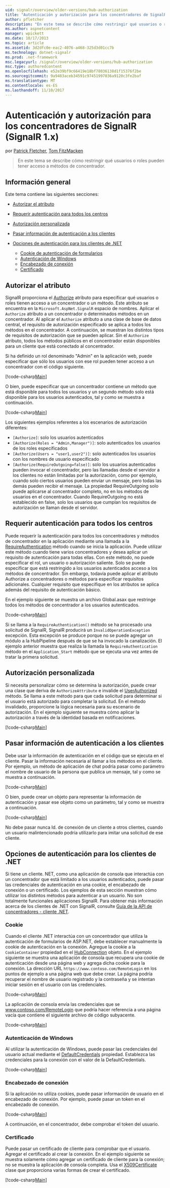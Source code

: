 ```yaml
---
uid: signalr/overview/older-versions/hub-authorization
title: "Autenticación y autorización para los concentradores de SignalR (SignalR 1.x) | Documentos de Microsoft"
author: pfletcher
description: "En este tema se describe cómo restringir qué usuarios o roles pueden tener acceso a métodos de concentrador."
ms.author: aspnetcontent
manager: wpickett
ms.date: 10/17/2013
ms.topic: article
ms.assetid: 3d2dfc0e-eac2-4076-a468-325d3d01cc7b
ms.technology: dotnet-signalr
ms.prod: .net-framework
msc.legacyurl: /signalr/overview/older-versions/hub-authorization
msc.type: authoredcontent
ms.openlocfilehash: e52e39bf9c66419e18bf78036138d1f15376f2be
ms.sourcegitcommit: 9a9483aceb34591c97451997036a9120c3fe2baf
ms.translationtype: MT
ms.contentlocale: es-ES
ms.lasthandoff: 11/10/2017
---
```

<a name="authentication-and-authorization-for-signalr-hubs-signalr-1x"></a>Autenticación y autorización para los concentradores de SignalR (SignalR 1.x)
====================
por [Patrick Fletcher](https://github.com/pfletcher), [Tom FitzMacken](https://github.com/tfitzmac)

> En este tema se describe cómo restringir qué usuarios o roles pueden tener acceso a métodos de concentrador.


## <a name="overview"></a>Información general

Este tema contiene las siguientes secciones:

- [Autorizar el atributo](#authorizeattribute)
- [Requerir autenticación para todos los centros](#requireauth)
- [Autorización personalizada](#custom)
- [Pasar información de autenticación a los clientes](#passauth)
- [Opciones de autenticación para los clientes de .NET](#authoptions)

    - [Cookie de autenticación de formularios](#cookie)
    - [Autenticación de Windows](#windows)
    - [Encabezado de conexión](#header)
    - [Certificado](#certificate)

<a id="authorizeattribute"></a>

## <a name="authorize-attribute"></a>Autorizar el atributo

SignalR proporciona el [Authorize](https://msdn.microsoft.com/en-us/library/microsoft.aspnet.signalr.authorizeattribute(v=vs.111).aspx) atributo para especificar qué usuarios o roles tienen acceso a un concentrador o un método. Este atributo se encuentra en la `Microsoft.AspNet.SignalR` espacio de nombres. Aplicar el `Authorize` atributo a un concentrador o determinados métodos en un concentrador. Al aplicar el `Authorize` atributo a una clase de base de datos central, el requisito de autorización especificado se aplica a todos los métodos en el concentrador. A continuación, se muestran los distintos tipos de requisitos de autorización que se pueden aplicar. Sin el `Authorize` atributo, todos los métodos públicos en el concentrador están disponibles para un cliente que está conectado al concentrador.

Si ha definido un rol denominado "Admin" en la aplicación web, puede especificar que sólo los usuarios con ese rol pueden tener acceso a un concentrador con el código siguiente.

[!code-csharp[Main](hub-authorization/samples/sample1.cs)]

O bien, puede especificar que un concentrador contiene un método que está disponible para todos los usuarios y un segundo método solo está disponible para los usuarios autenticados, tal y como se muestra a continuación.

[!code-csharp[Main](hub-authorization/samples/sample2.cs)]

Los siguientes ejemplos referentes a los escenarios de autorización diferentes:

- `[Authorize]`: solo los usuarios autenticados
- `[Authorize(Roles = "Admin,Manager")]`: solo autenticados los usuarios de los roles especificados
- `[Authorize(Users = "user1,user2")]`: solo autenticados los usuarios con los nombres de usuario especificado
- `[Authorize(RequireOutgoing=false)]`: solo los usuarios autenticados pueden invocar el concentrador, pero las llamadas desde el servidor a los clientes no están limitadas por la autorización, como por ejemplo, cuando solo ciertos usuarios pueden enviar un mensaje, pero todas las demás pueden recibir el mensaje. La propiedad RequireOutgoing solo puede aplicarse al concentrador completo, no en los métodos de usuarios en el concentrador. Cuando RequireOutgoing no está establecido en false, solo los usuarios que cumplan los requisitos de autorización se llaman desde el servidor.

<a id="requireauth"></a>

## <a name="require-authentication-for-all-hubs"></a>Requerir autenticación para todos los centros

Puede requerir la autenticación para todos los concentradores y métodos de concentrador en la aplicación mediante una llamada a la [RequireAuthentication](https://msdn.microsoft.com/en-us/library/microsoft.aspnet.signalr.hubpipelineextensions.requireauthentication(v=vs.111).aspx) método cuando se inicia la aplicación. Puede utilizar este método cuando tiene varios concentradores y desea aplicar un requisito de autenticación para todas ellas. Con este método, no puede especificar el rol, un usuario o autorización saliente. Solo se puede especificar que está restringido a los usuarios autenticados acceso a los métodos de concentrador. Sin embargo, todavía puede aplicar el atributo Authorize a concentradores o métodos para especificar requisitos adicionales. Cualquier requisito que especifique en los atributos se aplica además del requisito de autenticación básico.

En el ejemplo siguiente se muestra un archivo Global.asax que restringe todos los métodos de concentrador a los usuarios autenticados.

[!code-csharp[Main](hub-authorization/samples/sample3.cs)]

Si se llama a la `RequireAuthentication()` método se ha procesado una solicitud de SignalR, SignalR producirá un `InvalidOperationException` excepción. Esta excepción se produce porque no se puede agregar un módulo a la HubPipeline después de que se ha invocado la canalización. El ejemplo anterior muestra que realiza la llamada la `RequireAuthentication` método en el `Application_Start` método que se ejecuta una vez antes de tratar la primera solicitud.

<a id="custom"></a>

## <a name="customized-authorization"></a>Autorización personalizada

Si necesita personalizar cómo se determina la autorización, puede crear una clase que deriva de `AuthorizeAttribute` e invalide el [UserAuthorized](https://msdn.microsoft.com/en-us/library/microsoft.aspnet.signalr.authorizeattribute.userauthorized(v=vs.111).aspx) método. Se llama a este método para que cada solicitud para determinar si el usuario está autorizado para completar la solicitud. En el método invalidado, proporcione la lógica necesaria para su escenario de autorización. En el ejemplo siguiente se muestra cómo aplicar la autorización a través de la identidad basada en notificaciones.

[!code-csharp[Main](hub-authorization/samples/sample4.cs)]

<a id="passauth"></a>

## <a name="pass-authentication-information-to-clients"></a>Pasar información de autenticación a los clientes

Debe usar la información de autenticación en el código que se ejecuta en el cliente. Pasar la información necesaria al llamar a los métodos en el cliente. Por ejemplo, un método de aplicación de chat podría pasar como parámetro el nombre de usuario de la persona que publica un mensaje, tal y como se muestra a continuación.

[!code-csharp[Main](hub-authorization/samples/sample5.cs)]

O bien, puede crear un objeto para representar la información de autenticación y pasar ese objeto como un parámetro, tal y como se muestra a continuación.

[!code-csharp[Main](hub-authorization/samples/sample6.cs)]

No debe pasar nunca Id. de conexión de un cliente a otros clientes, cuando un usuario malintencionado podría utilizarlo para imitar una solicitud de ese cliente.

<a id="authoptions"></a>

## <a name="authentication-options-for-net-clients"></a>Opciones de autenticación para los clientes de .NET

Si tiene un cliente. NET, como una aplicación de consola que interactúa con un concentrador que está limitado a los usuarios autenticados, puede pasar las credenciales de autenticación en una cookie, el encabezado de conexión o un certificado. Los ejemplos de esta sección muestran cómo utilizar los distintos métodos para autenticar a un usuario. No son totalmente funcionales aplicaciones SignalR. Para obtener más información acerca de los clientes de .NET con SignalR, consulte [Guía de la API de concentradores - cliente .NET](../guide-to-the-api/hubs-api-guide-net-client.md).

<a id="cookie"></a>

### <a name="cookie"></a>Cookie

Cuando el cliente .NET interactúa con un concentrador que utiliza la autenticación de formularios de ASP.NET, debe establecer manualmente la cookie de autenticación en la conexión. Agregue la cookie a la `CookieContainer` propiedad en el [HubConnection](https://msdn.microsoft.com/en-us/library/microsoft.aspnet.signalr.client.hubs.hubconnection(v=vs.111).aspx) objeto. En el ejemplo siguiente se muestra una aplicación de consola que recupera una cookie de autenticación desde una página web y agrega dicha cookie para la conexión. La dirección URL `https://www.contoso.com/RemoteLogin` en los puntos de ejemplo a una página web que debe crear. La página podría recuperar el nombre de usuario registrado y la contraseña y se intentan iniciar sesión en el usuario con las credenciales.

[!code-csharp[Main](hub-authorization/samples/sample7.cs)]

La aplicación de consola envía las credenciales que se www.contoso.com/RemoteLogin que podría hacer referencia a una página vacía que contiene el siguiente archivo de código subyacente.

[!code-csharp[Main](hub-authorization/samples/sample8.cs)]

<a id="windows"></a>

### <a name="windows-authentication"></a>Autenticación de Windows

Al utilizar la autenticación de Windows, puede pasar las credenciales del usuario actual mediante el [DefaultCredentials](https://msdn.microsoft.com/en-us/library/system.net.credentialcache.defaultcredentials.aspx) propiedad. Establezca las credenciales para la conexión con el valor de la DefaultCredentials.

[!code-csharp[Main](hub-authorization/samples/sample9.cs?highlight=6)]

<a id="header"></a>

### <a name="connection-header"></a>Encabezado de conexión

Si la aplicación no utiliza cookies, puede pasar información de usuario en el encabezado de conexión. Por ejemplo, puede pasar un token en el encabezado de conexión.

[!code-csharp[Main](hub-authorization/samples/sample10.cs?highlight=6)]

A continuación, en el concentrador, debe comprobar el token del usuario.

<a id="certificate"></a>

### <a name="certificate"></a>Certificado

Puede pasar un certificado de cliente para comprobar que el usuario. Agregar el certificado al crear la conexión. En el ejemplo siguiente se muestra solamente cómo agregar un certificado de cliente para la conexión; no se muestra la aplicación de consola completa. Usa el [X509Certificate](https://msdn.microsoft.com/en-us/library/system.security.cryptography.x509certificates.x509certificate.aspx) clase que proporciona varias formas de crear el certificado.

[!code-csharp[Main](hub-authorization/samples/sample11.cs?highlight=6)]
